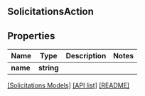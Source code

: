 ## SolicitationsAction

## Properties

Name | Type | Description | Notes
------------ | ------------- | ------------- | -------------
**name** | **string** |  |

[[Solicitations Models]](../) [[API list]](../../Api) [[README]](../../../README.md)
